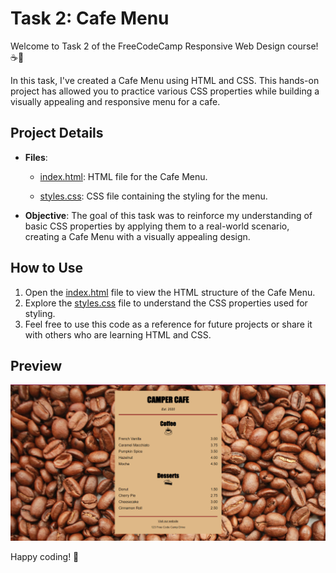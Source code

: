 # Task 2: Cafe Menu

Welcome to Task 2 of the FreeCodeCamp Responsive Web Design course! ☕🍰

In this task, I've created a Cafe Menu using HTML and CSS. This hands-on project has allowed you to practice various CSS properties while building a visually appealing and responsive menu for a cafe.

## Project Details

- **Files**:
    - [index.html](responsive-web-design/learn-basic-css-by-building-a-cafe-menu/index.html): HTML file for the Cafe Menu.

  - [styles.css](responsive-web-designlearn-basic-css-by-building-a-cafe-menu/styles.css): CSS file containing the styling for the menu.

- **Objective**: The goal of this task was to reinforce my understanding of basic CSS properties by applying them to a real-world scenario, creating a Cafe Menu with a visually appealing design.

## How to Use

1. Open the [index.html](responsive-web-design/learn-basic-css-by-building-a-cafe-menu/index.html) file to view the HTML structure of the Cafe Menu.
2. Explore the [styles.css](responsive-web-design/learn-basic-css-by-building-a-cafe-menu/styles.css) file to understand the CSS properties used for styling.
3. Feel free to use this code as a reference for future projects or share it with others who are learning HTML and CSS.

## Preview

![Cafe Menu Preview](/learn-basic-css-by-building-a-cafe-menu/preview.png)

Happy coding! 🚀
